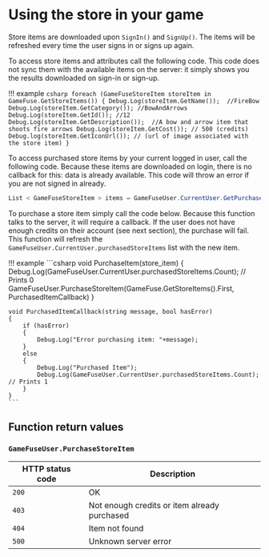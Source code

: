 # Using the store in your game

Store items are downloaded upon `SignIn()` and `SignUp()`. The items will be
refreshed every time the user signs in or signs up again.

To access store items and attributes call the following code. This code does
not sync them with the available items on the server: it simply shows you the
results downloaded on sign-in or sign-up.

!!! example
    ```csharp
    foreach (GameFuseStoreItem storeItem in GameFuse.GetStoreItems())
    {
        Debug.Log(storeItem.GetName());  //FireBow
        Debug.Log(storeItem.GetCategory()); //BowAndArrows
        Debug.Log(storeItem.GetId()); //12
        Debug.Log(storeItem.GetDescription());  //A bow and arrow item that shoots fire arrows
        Debug.Log(storeItem.GetCost()); // 500 (credits)
        Debug.log(storeItem.GetIconUrl()); // (url of image associated with the store item)
    }
    ```

To access purchased store items by your current logged in user, call the
following code. Because these items are downloaded on login, there is no
callback for this: data is already available. This code will throw an error if
you are not signed in already.

```csharp
List < GameFuseStoreItem > items = GameFuseUser.CurrentUser.GetPurchasedStoreItems();
```

To purchase a store item simply call the code below. Because this function talks
to the server, it will require a callback. If the user does not have enough
credits on their account (see next section), the purchase will fail. This
function will refresh the `GameFuseUser.CurrentUser.purchasedStoreItems` list
with the new item.

!!! example
    ```csharp
    void PurchaseItem(store_item)
    {
        Debug.Log(GameFuseUser.CurrentUser.purchasedStoreItems.Count); // Prints 0
        GameFuseUser.PurchaseStoreItem(GameFuse.GetStoreItems().First, PurchasedItemCallback)
    }

    void PurchasedItemCallback(string message, bool hasError)
    {
        if (hasError)
        {
            Debug.Log("Error purchasing item: "+message);
        }
        else
        {
            Debug.Log("Purchased Item");
            Debug.Log(GameFuseUser.CurrentUser.purchasedStoreItems.Count); // Prints 1
        }
    }
    ```

## Function return values

### `GameFuseUser.PurchaseStoreItem`

| HTTP status code | Description |
|------------------|-------------|
| `200`            | OK |
| `403`            | Not enough credits or item already purchased |
| `404`            | Item not found |
| `500`            | Unknown server error |
